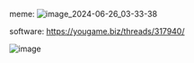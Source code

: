 meme:
![image_2024-06-26_03-33-38](https://github.com/Kqlu666/ApexLegends-Dumped/assets/57631903/0f916303-5d7c-413f-9fbb-07737a6896f3)

software: https://yougame.biz/threads/317940/

![image](https://github.com/Kqlu666/ApexLegends-Dumped/assets/57631903/d665bd50-5bb5-4557-ba81-dfa16a757a8e)
